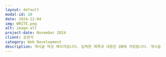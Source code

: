 ```yaml
---
layout: default
modal-id: 10
date: 2024-12-04
img: WRITE.png
alt: image-alt
project-date: November 2024
client: 송현석
category: Web Development
description: 게시글 작성 페이지입니다. 입력한 제목과 내용은 DB에 저장됩니다. 게시글 내용은 TOAST UI Editor를 활용하여 편집할 수 있도록 구현하였습니다.
---
```

